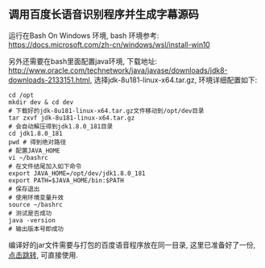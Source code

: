 ## 调用百度长语音识别程序并生成字幕源码

运行在Bash On Windows 环境, bash 环境参考: https://docs.microsoft.com/zh-cn/windows/wsl/install-win10

另外还需要在bash里面配置java环境, 下载地址: http://www.oracle.com/technetwork/java/javase/downloads/jdk8-downloads-2133151.html, 选择jdk-8u181-linux-x64.tar.gz, 环境详细配置如下:
	
	cd /opt
	mkdir dev & cd dev
	# 下载好的jdk-8u181-linux-x64.tar.gz文件移动到/opt/dev目录
	tar zxvf jdk-8u181-linux-x64.tar.gz
	# 会自动解压得到jdk1.8.0_181目录
	cd jdk1.8.0_181
	pwd	# 得到绝对路径
	# 配置JAVA_HOME
	vi ~/bashrc
	# 在文件结尾加入如下命令
	export JAVA_HOME=/opt/dev/jdk1.8.0_181
	export PATH=$JAVA_HOME/bin:$PATH
	# 保存退出
	# 使用环境变量升效
	source ~/bashrc
	# 测试是否成功
	java -version
	# 输出版本号即成功

编译好的jar文件需要与打包的百度语音程序放在同一目录, 这里已准备好了一份, [点击跳转](../speech_bin), 可直接使用. 